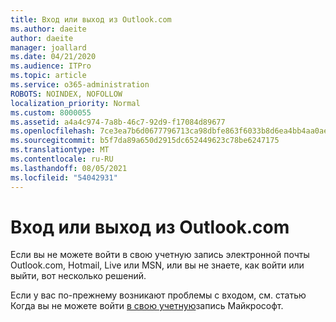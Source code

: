 ```yaml
---
title: Вход или выход из Outlook.com
ms.author: daeite
author: daeite
manager: joallard
ms.date: 04/21/2020
ms.audience: ITPro
ms.topic: article
ms.service: o365-administration
ROBOTS: NOINDEX, NOFOLLOW
localization_priority: Normal
ms.custom: 8000055
ms.assetid: a4a4c974-7a8b-46c7-92d9-f17084d89677
ms.openlocfilehash: 7ce3ea7b6d0677796713ca98dbfe863f6033b8d6ea4bb4aa0aef6a86df7ab119
ms.sourcegitcommit: b5f7da89a650d2915dc652449623c78be6247175
ms.translationtype: MT
ms.contentlocale: ru-RU
ms.lasthandoff: 08/05/2021
ms.locfileid: "54042931"
---
```

# <a name="how-to-sign-in-to-or-out-of-outlookcom"></a>Вход или выход из Outlook.com

Если вы не можете войти в свою учетную запись электронной почты Outlook.com, Hotmail, Live или MSN, или [](https://go.microsoft.com/fwlink/p/?linkid=2005840)вы не знаете, как войти или выйти, вот несколько решений.
  
Если у вас по-прежнему возникают проблемы с входом, см. статью Когда вы не можете войти [в свою учетную](https://go.microsoft.com/fwlink/p/?linkid=837479)запись Майкрософт.